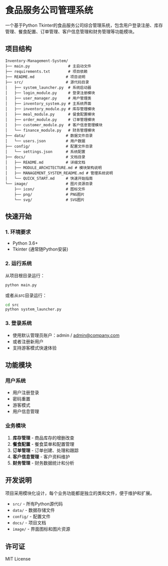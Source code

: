 # 食品服务公司管理系统

一个基于Python Tkinter的食品服务公司综合管理系统，包含用户登录注册、库存管理、餐食配置、订单管理、客户信息管理和财务管理等功能模块。

## 项目结构

```
Inventory-Management-System/
├── main.py                 # 主启动文件
├── requirements.txt        # 项目依赖
├── README.md              # 项目说明
├── src/                   # 源代码目录
│   ├── system_launcher.py  # 系统启动器
│   ├── login_module.py     # 登录注册模块
│   ├── user_manager.py     # 用户管理类
│   ├── inventory_system.py # 主系统界面
│   ├── inventory_module.py # 库存管理模块
│   ├── meal_module.py      # 餐食配置模块
│   ├── order_module.py     # 订单管理模块
│   ├── customer_module.py  # 客户信息管理模块
│   └── finance_module.py   # 财务管理模块
├── data/                  # 数据文件目录
│   └── users.json         # 用户数据
├── config/                # 配置文件目录
│   └── settings.json      # 系统配置
├── docs/                  # 文档目录
│   ├── README.md          # 详细文档
│   ├── MODULE_ARCHITECTURE.md # 模块架构说明
│   ├── MANAGEMENT_SYSTEM_README.md # 管理系统说明
│   └── QUICK_START.md     # 快速开始指南
└── image/                 # 图片资源目录
    ├── icon/              # 图标文件
    ├── png/               # PNG图片
    └── svg/               # SVG图片
```

## 快速开始

### 1. 环境要求
- Python 3.6+
- Tkinter (通常随Python安装)

### 2. 运行系统
从项目根目录运行：
```bash
python main.py
```

或者从src目录运行：
```bash
cd src
python system_launcher.py
```

### 3. 登录系统
- 使用默认管理员账户：admin / admin@company.com
- 或者注册新用户
- 支持游客模式快速体验

## 功能模块

### 用户系统
- 用户注册登录
- 密码重置
- 游客模式
- 用户信息管理

### 业务模块
1. **库存管理** - 商品库存的增删改查
2. **餐食配置** - 餐食菜单和配置管理
3. **订单管理** - 订单创建、处理和跟踪
4. **客户信息管理** - 客户资料维护
5. **财务管理** - 财务数据统计和分析

## 开发说明

项目采用模块化设计，每个业务功能都是独立的类和文件，便于维护和扩展。

- `src/` - 所有Python源代码
- `data/` - 数据存储文件
- `config/` - 配置文件
- `docs/` - 项目文档
- `image/` - 界面图标和图片资源

## 许可证

MIT License
